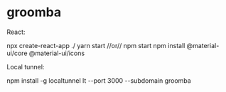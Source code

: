 # groomba

React:

npx create-react-app ./
yarn start //or// npm start
npm install @material-ui/core @material-ui/icons

Local tunnel:

npm install -g localtunnel
lt --port 3000 --subdomain groomba